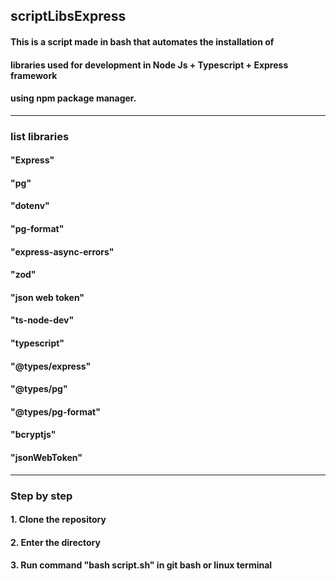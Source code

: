 ## scriptLibsExpress

#### This is a script made in bash that automates the installation of

#### libraries used for development in Node Js + Typescript + Express framework

#### using npm package manager.
---------------------------------
### list libraries

#### "Express"

#### "pg"

#### "dotenv"

#### "pg-format"

#### "express-async-errors"

#### "zod"

#### "json web token"

#### "ts-node-dev"

#### "typescript"

#### "@types/express"

#### "@types/pg"

#### "@types/pg-format"

#### "bcryptjs"

#### "jsonWebToken"

-----------------------

### Step by step

#### 1. Clone the repository

#### 2. Enter the directory

#### 3. Run command "bash script.sh" in git bash or linux terminal
